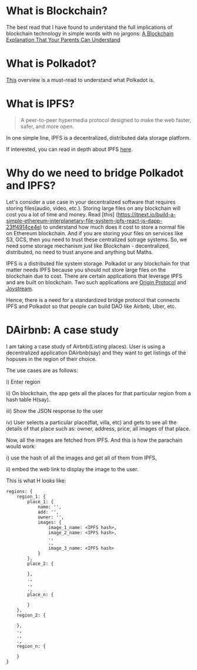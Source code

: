 # What is Blockchain?
The best read that I have found to understand the full implications of blockchain technology in simple words with no jargons: [A Blockchain Explanation That Your Parents Can Understand](https://taylorpearson.me/blockchain-for-dummies/)

# What is Polkadot?
[This](https://medium.com/posbakerz/what-is-polkadot-a-quick-overview-54ef264f15b9) overview is a must-read to understand what Polkadot is.

# What is IPFS?
>A peer-to-peer hypermedia protocol designed to make the web faster, safer, and more open.

In one simple line, IPFS is a decentralized, distributed data storage platform. 

If interested, you can read in depth about IPFS [here](https://hackernoon.com/understanding-ipfs-in-depth-1-5-a-beginner-to-advanced-guide-e937675a8c8a).

# Why do we need to bridge Polkadot and IPFS?
Let's consider a use case in your decentralized software that requires storing files(audio, video, etc.). Storing large files on any blockchain will cost you a lot of time and money. Read [this] (https://itnext.io/build-a-simple-ethereum-interplanetary-file-system-ipfs-react-js-dapp-23ff4914ce4e) to understand how much does it cost to store a normal file on Ethereum blockchain. And if you are storing your files on services like S3, GCS, then you need to trust these centralized sotrage systems. So, we need some storage mechanism just like Blockchain - decentralized, distributed, no need to trust anyone and anything but Maths.

IPFS is a distributed file system storage. Polkadot or any blockchain for that matter needs IPFS because you should not store large files on the blockchain due to cost. There are certain applications that leverage IPFS and are built on blockchain. Two such applications are [Origin Protocol](https://www.originprotocol.com/en) and [Joystream](https://www.joystream.org/).

Hence, there is a need for a standardized bridge protocol that connects IPFS and Polkadot so that people can build DAO like Airbnb, Uber, etc.

# DAirbnb: A case study
I am taking a case study of Airbnb(Listing places). User is using a decentralized application DAirbnb(say) and they want to get listings of the hopuses in the region of their choice.

The use cases are as follows:

i) Enter region

ii) On blockchain, the app gets all the places for that particular region from a hash table H(say).

iii) Show the JSON response to the user

iv) User selects a particular place(flat, villa, etc) and gets to see all the details of that place such as: owner, address, price, all images of that place.

Now, all the images are fetched from IPFS. And this is how the parachain would work:

i) use the hash of all the images and get all of them from IPFS,

ii) embed the web link to display the image to the user.


This is what H looks like:
```
regions: {
    region_1: {
        place_1: {
            name: '',
            add: '',
            owner: '',
            images: {
                image_1_name: <IPFS hash>,
                image_2_name: <IPFS hash>,
                .,
                .,
                image_3_name: <IPFS hash>
            }
        },
        place_2: {

        },
        .,
        .,
        .,
        place_n: {

        }
    },
    region_2: {

    },
    .,
    .,
    .,
    region_n: {

    }
}
```